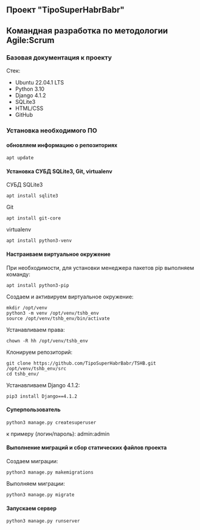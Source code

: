 ## Проект "TipoSuperHabrBabr"
## Командная разработка по методологии Agile:Scrum

### Базовая документация к проекту

Стек:

* Ubuntu 22.04.1 LTS
* Python 3.10
* Django 4.1.2
* SQLite3
* HTML/CSS
* GitHub

### Установка необходимого ПО
#### обновляем информацию о репозиториях
```
apt update
```
#### Установка СУБД SQLite3, Git, virtualenv
СУБД SQLite3
```
apt install sqlite3
```
Git
```
apt install git-core
```
virtualenv
```
apt install python3-venv
```
#### Настраиваем виртуальное окружение
При необходимости, для установки менеджера пакетов pip выполняем команду:
```
apt install python3-pip
```
Создаем и активируем виртуальное окружение:
```
mkdir /opt/venv
python3 -m venv /opt/venv/tshb_env
source /opt/venv/tshb_env/bin/activate
```
Устанавливаем права:
```
chown -R hh /opt/venv/tshb_env
```
Клонируем репозиторий:
```
git clone https://github.com/TipoSuperHabrBabr/TSHB.git /opt/venv/tshb_env/src
cd tshb_env/
```
Устанавливаем Django 4.1.2:
```
pip3 install Django==4.1.2
```
#### Суперпользователь
```
python3 manage.py createsuperuser
```
к примеру (логин/пароль): admin:admin
#### Выполнение миграций и сбор статических файлов проекта
Создаем миграции:
```
python3 manage.py makemigrations
```
Выполняем миграции:
```
python3 manage.py migrate
```
#### Запускаем сервер
```
python3 manage.py runserver
```